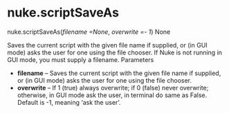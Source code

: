 # nuke.scriptSaveAs
nuke.scriptSaveAs(_filename =None_, _overwrite =- 1_)  None

Saves the current script with the given file name if supplied, or (in GUI mode) asks the user for one using the file chooser. If Nuke is not running in GUI mode, you must supply a filename.
Parameters

  * **filename** – Saves the current script with the given file name if supplied, or (in GUI mode) asks the user for one using the file chooser.
  * **overwrite** – If 1 (true) always overwrite; if 0 (false) never overwrite; otherwise, in GUI mode ask the user, in terminal do same as False. Default is -1, meaning ‘ask the user’.